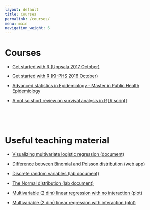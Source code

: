 ```yaml
---
layout: default
title: Courses
permalink: /courses/
menu: main
navigation_weight: 6
---
```


Courses
=====================

- [Get started with R (Uppsala 2017 October)](/courses/getStartedR_uuh.html)

- [Get started with R (KI-PHS 2016 October)](/courses/getStartedR.html)

- [Advanced statistics in Epidemiology - Master in Public Health Epidemiology]()

- [A not so short review on survival analysis in R](http://rpubs.com/alecri/258589)        [[R script]](/courses/review_survival.R)

<div style="height:50px"></div>

Useful teaching material
=====================

- [Visualizing multivariate logistic regression (document)](http://rpubs.com/alecri/multivLogistic)  

- [Difference between Binomial and Poisson distribution (web app)](http://alessiocrippa.com/shiny/bin_poi/)  

- [Discrete random variables (lab document)](http://rpubs.com/alecri/discr_rv)

- [The Normal distribution (lab document)](http://rpubs.com/alecri/norm_rv)

- [Multivariable (2 dim) linear regression with no interaction (plot)](https://plot.ly/~alecri/216/no-interaction/)

- [Multivariable (2 dim) linear regression with interaction (plot)](https://plot.ly/~alecri/214/interaction/)